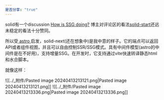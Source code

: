 ```yaml
---
是否分享: "true"
---
```



solid有一个discussion [ How is SSG doing?](https://github.com/solidjs/solid/discussions/686) 博主对评论区的看法[solid-start](https://github.com/solidjs/solid-start)还远未稳定的看法十分赞同。

所以受[ astro ](https://astro.build/)启发，solid-next(还在想象中)是我中意的样子。它的端点可以返回API或者组件视图，并且可以自由控制SSR/SSG模式。具有中间件模型(astro的中间件是在不好用)，支持增量SSG。在开发时，它支持通过vite快速转译静态html和水合脚本。

就像这样：

![[../_附件/Pasted image 20240413213121.png|Pasted image 20240413213121.png]]
![[../_附件/Pasted image 20240413213336.png|Pasted image 20240413213336.png]]
